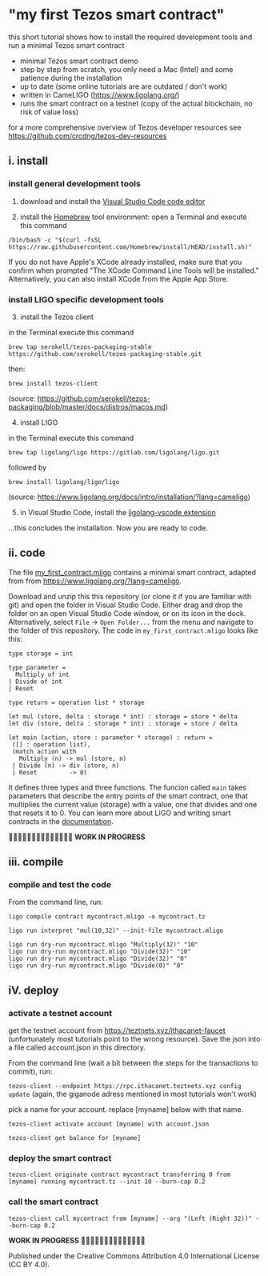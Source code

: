 # "my first Tezos smart contract"

this short tutorial shows how to install the required development tools and run a minimal Tezos smart contract 

- minimal Tezos smart contract demo 
- step by step from scratch, you only need a Mac (Intel) and some patience during the installation 
- up to date (some online tutorials are are outdated / don't work)
- written in CameLIGO (https://www.ligolang.org/)
- runs the smart contract on a testnet (copy of the actual blockchain, no risk of value loss)

for a more comprehensive overview of Tezos developer resources see https://github.com/crcdng/tezos-dev-resources

## i. install

### install general development tools 

1. download and install the [Visual Studio Code code editor](https://code.visualstudio.com/)

2. install the [Homebrew](https://brew.sh/) tool environment: open a Terminal and execute this command 

`/bin/bash -c "$(curl -fsSL https://raw.githubusercontent.com/Homebrew/install/HEAD/install.sh)"`

If you do not have Apple's XCode already installed, make sure that you confirm when prompted "The XCode Command Line Tools will be installed." Alternatively, you can also install XCode from the Apple App Store.

### install LIGO specific development tools 

3. install the Tezos client 

in the Terminal execute this command 

`brew tap serokell/tezos-packaging-stable https://github.com/serokell/tezos-packaging-stable.git`

then:

`brew install tezos-client`

(source: https://github.com/serokell/tezos-packaging/blob/master/docs/distros/macos.md)

4. install LIGO 

in the Terminal execute this command 

`brew tap ligolang/ligo https://gitlab.com/ligolang/ligo.git`

followed by

`brew install ligolang/ligo/ligo`

(source: https://www.ligolang.org/docs/intro/installation/?lang=cameligo)

5. in Visual Studio Code, install the [ligolang-vscode extension](https://marketplace.visualstudio.com/items?itemName=ligolang-publish.ligo-vscode) 

...this concludes the installation. Now you are ready to code.

## ii. code  

The file [my_first_contract.mligo](my_first_contract.mligo) contains a minimal smart contract, adapted from from https://www.ligolang.org/?lang=cameligo. 

Download and unzip this this repository (or clone it if you are familiar with git) and open the folder in Visual Studio Code. Either drag and drop the folder on an open Visual Studio Code window, or on its icon in the dock. Alternatively, select `File` -> `Open Folder...` from the menu and navigate to the folder of this repository. The code in `my_first_contract.mligo` looks like this:

```ligo
type storage = int

type parameter =
  Multiply of int
| Divide of int
| Reset

type return = operation list * storage

let mul (store, delta : storage * int) : storage = store * delta
let div (store, delta : storage * int) : storage = store / delta
   
let main (action, store : parameter * storage) : return =
 ([] : operation list),   
 (match action with
   Multiply (n) -> mul (store, n)
 | Divide (n) -> div (store, n)
 | Reset         -> 0)
```

It defines three types and three functions. The funcion called `main` takes parameters that describe the entry points of the smart contract, one that multiplies the current value (storage) with a value, one that divides and one that resets it to 0. You can learn more about LIGO and writing smart contracts in the [documentation](https://www.ligolang.org/docs/intro/introduction?lang=cameligo). 


🚧🚧🚧🚧🚧🚧🚧🚧🚧🚧🚧🚧🚧🚧 **WORK IN PROGRESS** 


## iii. compile 


### compile and test the code 
From the command line, run: 

`ligo compile contract mycontract.mligo -o mycontract.tz`

`ligo run interpret "mul(10,32)" --init-file mycontract.mligo`

`ligo run dry-run mycontract.mligo "Multiply(32)" "10"`    
`ligo run dry-run mycontract.mligo "Divide(32)" "10"`    
`ligo run dry-run mycontract.mligo "Divide(32)" "0"`    
`ligo run dry-run mycontract.mligo "Divide(0)" "0"`    

## iV. deploy 

### activate a testnet account 
get the testnet account from https://teztnets.xyz/ithacanet-faucet (unfortunately most tutorials point to the wrong resource). Save the json into a file called account.json in this directory. 

From the command line (wait a bit between the steps for the transactions to commit), run: 

`tezos-client --endpoint https://rpc.ithacanet.teztnets.xyz config update` (again, the giganode adress mentioned in most tutorials won't work)

pick a name for your account. replace [myname] below with that name.

`tezos-client activate account [myname] with account.json`

`tezos-client get balance for [myname]`

### deploy the smart contract
`tezos-client originate contract mycontract transferring 0 from [myname] running mycontract.tz --init 10 --burn-cap 0.2`

### call the smart contract
`tezos-client call mycontract from [myname] --arg "(Left (Right 32))" --burn-cap 0.2`  

**WORK IN PROGRESS** 🚧🚧🚧🚧🚧🚧🚧🚧🚧🚧🚧🚧🚧🚧

Published under the Creative Commons Attribution 4.0 International License (CC BY 4.0).
